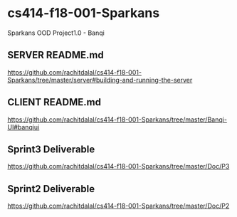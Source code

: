 # cs414-f18-001-Sparkans
Sparkans  OOD Project1.0 - Banqi
## SERVER README.md
https://github.com/rachitdalal/cs414-f18-001-Sparkans/tree/master/server#building-and-running-the-server

## CLIENT README.md
https://github.com/rachitdalal/cs414-f18-001-Sparkans/tree/master/Banqi-UI#banqiui

## Sprint3 Deliverable
https://github.com/rachitdalal/cs414-f18-001-Sparkans/tree/master/Doc/P3

## Sprint2 Deliverable
https://github.com/rachitdalal/cs414-f18-001-Sparkans/tree/master/Doc/P2
